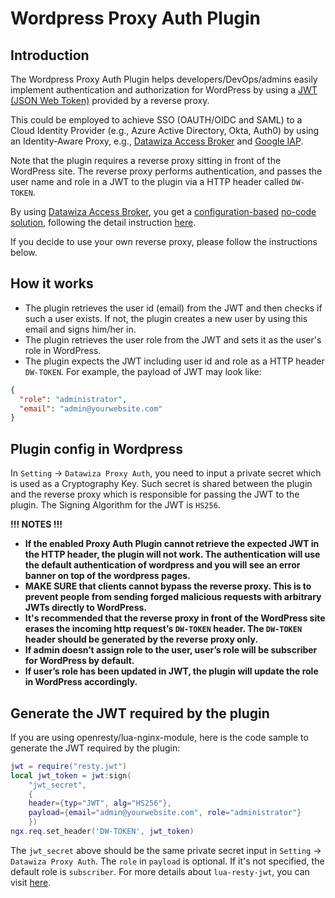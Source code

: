 # Wordpress Proxy Auth Plugin

## Introduction

The Wordpress Proxy Auth Plugin helps developers/DevOps/admins easily implement authentication and authorization for WordPress by using a [JWT (JSON Web Token)](https://en.wikipedia.org/wiki/JSON_Web_Token) provided by a reverse proxy.

This could be employed to achieve SSO (OAUTH/OIDC and SAML) to a Cloud Identity Provider (e.g., Azure Active Directory, Okta, Auth0) by using an Identity-Aware Proxy, e.g., [Datawiza Access Broker](https://www.datawiza.com/access-broker) and [Google IAP](https://cloud.google.com/iap).

Note that the plugin requires a reverse proxy sitting in front of the WordPress site. The reverse proxy performs authentication, and passes the user name and role in a JWT to the plugin via a HTTP header called `DW-TOKEN`.

By using [Datawiza Access Broker](https://console.datawiza.com/), you get a [configuration-based](https://docs.datawiza.com/step-by-step/step1.html) [no-code solution](https://docs.datawiza.com/), following the detail instruction [here](https://docs.datawiza.com/step-by-step/step1.html).

If you decide to use your own reverse proxy, please follow the instructions below.

## How it works

* The plugin retrieves the user id (email) from the JWT and then checks if such a user exists. If not, the plugin creates a new user by using this email and signs him/her in.
* The plugin retrieves the user role from the JWT and sets it as the user's role in WordPress.
* The plugin expects the JWT including user id and role as a HTTP header `DW-TOKEN`. For example, the payload of JWT may look like:  

```json
{
  "role": "administrator",
  "email": "admin@yourwebsite.com"
}
```

## Plugin config in Wordpress

In `Setting` -> `Datawiza Proxy Auth`, you need to input a private secret which is used as a Cryptography Key. Such secret is shared between the plugin and the reverse proxy which is responsible for passing the JWT to the plugin. The Signing Algorithm for the JWT is `HS256`.

**!!! NOTES !!!**

* **If the enabled Proxy Auth Plugin cannot retrieve the expected JWT in the HTTP header, the plugin will not work. The authentication will use the default authentication of wordpress and you will see an error banner on top of the wordpress pages.**
* **MAKE SURE that clients cannot bypass the reverse proxy. This is to prevent people from sending forged malicious requests with arbitrary JWTs directly to WordPress.**
* **It's recommended that the reverse proxy in front of the WordPress site erases the incoming http request’s `DW-TOKEN` header. The `DW-TOKEN` header should be generated by the reverse proxy only.**
* **If admin doesn’t assign role to the user, user’s role will be subscriber for WordPress by default.**
* **If user’s role has been updated in JWT, the plugin will update the role in WordPress accordingly.**

## Generate the JWT required by the plugin  

If you are using openresty/lua-nginx-module, here is the code sample to generate the JWT required by the plugin:

```lua
jwt = require("resty.jwt")
local jwt_token = jwt:sign(
    "jwt_secret",
    {
    header={typ="JWT", alg="HS256"},
    payload={email="admin@yourwebsite.com", role="administrator"}
    })
ngx.req.set_header('DW-TOKEN', jwt_token)
```

The `jwt_secret` above should be the same private secret input in `Setting` -> `Datawiza Proxy Auth`. The `role` in `payload` is optional. If it's not specified, the default role is `subscriber`. For more details about `lua-resty-jwt`, you can visit [here](https://github.com/SkyLothar/lua-resty-jwt).
